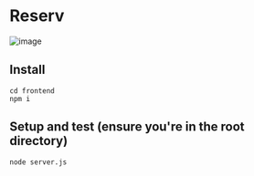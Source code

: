 # Reserv

![image](https://github.com/vidaang/Reserv/assets/66270571/487153ba-016b-4c05-ac66-f958af30e4fa)

## Install
```shell
cd frontend
npm i
```

## Setup and test (ensure you're in the root directory)
```shell
node server.js
```
